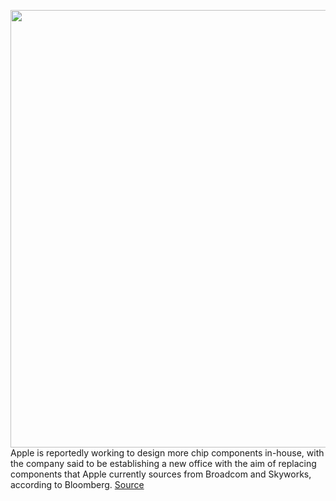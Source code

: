 <img src='https://cdn.vox-cdn.com/thumbor/dNH6LAnMptUUkPwkUwOjoKpl-3k=/0x0:2028x1352/1200x800/filters:focal(852x514:1176x838)/cdn.vox-cdn.com/uploads/chorus_image/image/70282305/vpavic_210916_4760_0082.0.jpg' width='700px' /><br/>
Apple is reportedly working to design more chip components in-house, with the company said to be establishing a new office with the aim of replacing components that Apple currently sources from Broadcom and Skyworks, according to Bloomberg.
<a href='https://www.theverge.com/2021/12/16/22839850/apple-office-develop-chips-in-house-broadcom-skyworks'> Source <a/>